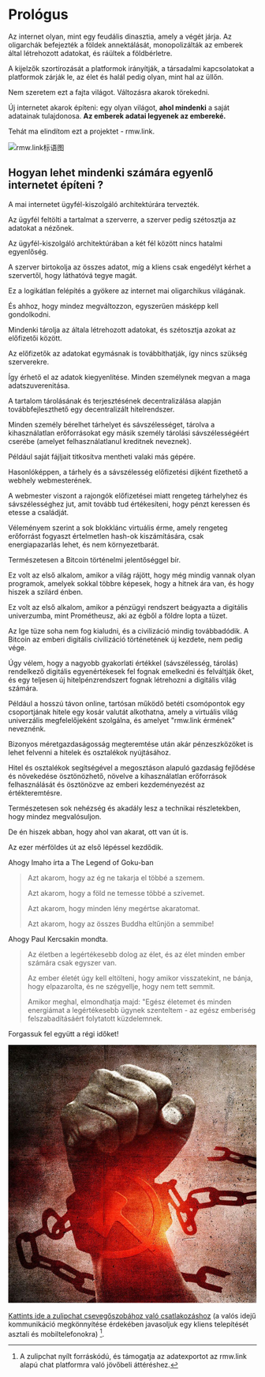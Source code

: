 # Prológus

Az internet olyan, mint egy feudális dinasztia, amely a végét járja. Az oligarchák befejezték a földek annektálását, monopolizálták az emberek által létrehozott adatokat, és ráültek a földbérletre.

A kijelzők szortírozását a platformok irányítják, a társadalmi kapcsolatokat a platformok zárják le, az élet és halál pedig olyan, mint hal az üllőn.

Nem szeretem ezt a fajta világot. Változásra akarok törekedni.

Új internetet akarok építeni: egy olyan világot, **ahol mindenki** a saját adatainak tulajdonosa. **Az emberek adatai legyenek az embereké.**

Tehát ma elindítom ezt a projektet - rmw.link.

![rmw.link标语图](/slogan.svg)

## Hogyan lehet mindenki számára egyenlő internetet építeni ?

A mai internetet ügyfél-kiszolgáló architektúrára tervezték.

Az ügyfél feltölti a tartalmat a szerverre, a szerver pedig szétosztja az adatokat a nézőnek.

Az ügyfél-kiszolgáló architektúrában a két fél között nincs hatalmi egyenlőség.

A szerver birtokolja az összes adatot, míg a kliens csak engedélyt kérhet a szervertől, hogy láthatóvá tegye magát.

Ez a logikátlan felépítés a gyökere az internet mai oligarchikus világának.

És ahhoz, hogy mindez megváltozzon, egyszerűen másképp kell gondolkodni.

Mindenki tárolja az általa létrehozott adatokat, és szétosztja azokat az előfizetői között.

Az előfizetők az adatokat egymásnak is továbbíthatják, így nincs szükség szerverekre.

Így érhető el az adatok kiegyenlítése. Minden személynek megvan a maga adatszuverenitása.

A tartalom tárolásának és terjesztésének decentralizálása alapján továbbfejleszthető egy decentralizált hitelrendszer.

Minden személy bérelhet tárhelyet és sávszélességet, tárolva a kihasználatlan erőforrásokat egy másik személy tárolási sávszélességéért cserébe (amelyet felhasználatlanul kreditnek neveznek).

Például saját fájljait titkosítva mentheti valaki más gépére.

Hasonlóképpen, a tárhely és a sávszélesség előfizetési díjként fizethető a webhely webmesterének.

A webmester viszont a rajongók előfizetései miatt rengeteg tárhelyhez és sávszélességhez jut, amit tovább tud értékesíteni, hogy pénzt keressen és etesse a családját.

Véleményem szerint a sok blokklánc virtuális érme, amely rengeteg erőforrást fogyaszt értelmetlen hash-ok kiszámítására, csak energiapazarlás lehet, és nem környezetbarát.

Természetesen a Bitcoin történelmi jelentőséggel bír.

Ez volt az első alkalom, amikor a világ rájött, hogy még mindig vannak olyan programok, amelyek sokkal többre képesek, hogy a hitnek ára van, és hogy hiszek a szilárd énben.

Ez volt az első alkalom, amikor a pénzügyi rendszert beágyazta a digitális univerzumba, mint Prométheusz, aki az égből a földre lopta a tüzet.

Az Ige tüze soha nem fog kialudni, és a civilizáció mindig továbbadódik. A Bitcoin az emberi digitális civilizáció történetének új kezdete, nem pedig vége.

Úgy vélem, hogy a nagyobb gyakorlati értékkel (sávszélesség, tárolás) rendelkező digitális egyenértékesek fel fognak emelkedni és felváltják őket, és egy teljesen új hitelpénzrendszert fognak létrehozni a digitális világ számára.

Például a hosszú távon online, tartósan működő betéti csomópontok egy csoportjának hitele egy kosár valutát alkothatna, amely a virtuális világ univerzális megfelelőjeként szolgálna, és amelyet "rmw.link érmének" neveznénk.

Bizonyos méretgazdaságosság megteremtése után akár pénzeszközöket is lehet felvenni a hitelek és osztalékok nyújtásához.

Hitel és osztalékok segítségével a megosztáson alapuló gazdaság fejlődése és növekedése ösztönözhető, növelve a kihasználatlan erőforrások felhasználását és ösztönözve az emberi kezdeményezést az értékteremtésre.

Természetesen sok nehézség és akadály lesz a technikai részletekben, hogy mindez megvalósuljon.

De én hiszek abban, hogy ahol van akarat, ott van út is.

Az ezer mérföldes út az első lépéssel kezdődik.

Ahogy Imaho írta a The Legend of Goku-ban

> Azt akarom, hogy az ég ne takarja el többé a szemem.
> 
> Azt akarom, hogy a föld ne temesse többé a szívemet.
> 
> Azt akarom, hogy minden lény megértse akaratomat.
> 
> Azt akarom, hogy az összes Buddha eltűnjön a semmibe!

Ahogy Paul Kercsakin mondta.

> Az életben a legértékesebb dolog az élet, és az élet minden ember számára csak egyszer van.
> 
> Az ember életét úgy kell eltölteni, hogy amikor visszatekint, ne bánja, hogy elpazarolta, és ne szégyellje, hogy nem tett semmit.
> 
> Amikor meghal, elmondhatja majd: "Egész életemet és minden energiámat a legértékesebb ügynek szenteltem - az egész emberiség felszabadításáért folytatott küzdelemnek.

Forgassuk fel együtt a régi időket!

![](https://raw.githubusercontent.com/gcxfd/img/gh-pages/1.jpg)

[Kattints ide a zulipchat csevegőszobához való csatlakozáshoz](https://rmw.zulipchat.com) (a valós idejű kommunikáció megkönnyítése érdekében javasoljuk egy kliens telepítését asztali és mobiltelefonokra) [^1].

[^1]: A zulipchat nyílt forráskódú, és támogatja az adatexportot az rmw.link alapú chat platformra való jövőbeli áttéréshez.